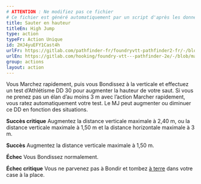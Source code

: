 ```yaml
---
# ATTENTION : Ne modifiez pas ce fichier
# Ce fichier est généré automatiquement par un script d'après les données du module Foundry VTT officiel et de sa traduction
title: Sauter en hauteur
titleEn: High Jump
type: action
typeFr: Action Unique
id: 2HJ4yuEFY1Cast4h
urlFr: https://gitlab.com/pathfinder-fr/foundryvtt-pathfinder2-fr/-/blob/master/data/actions/2HJ4yuEFY1Cast4h.htm
urlEn: https://gitlab.com/hooking/foundry-vtt---pathfinder-2e/-/blob/master/packs/data/actions.db/high-jump.json
group: actions
layout: action
---
```

Vous Marchez rapidement, puis vous Bondissez à la verticale et effectuez un test d’<pf2-action action='highJump' glyph='D'>Athlétisme</pf2-action> DD 30 pour augmenter la hauteur de votre saut. Si vous ne prenez pas un élan d’au moins 3 m avec l’action Marcher rapidement, vous ratez automatiquement votre test. Le MJ peut augmenter ou diminuer ce DD en fonction des situations.

**Succès critique** Augmentez la distance verticale maximale à 2,40 m, ou la distance verticale maximale à 1,50 m et la distance horizontale maximale à 3 m.

**Succès** Augmentez la distance verticale maximale à 1,50 m.

**Échec** Vous Bondissez normalement.

**Échec critique** Vous ne parvenez pas à Bondir et tombez [à terre](../condition-items/à-terre.md) dans votre case à la place.


